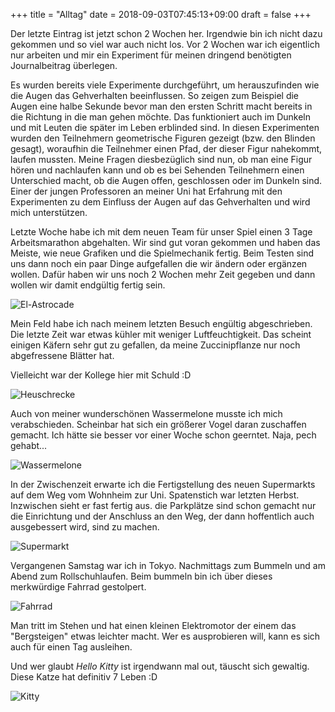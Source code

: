 +++
title = "Alltag"
date = 2018-09-03T07:45:13+09:00
draft = false
+++

Der letzte Eintrag ist jetzt schon 2 Wochen her. Irgendwie bin ich nicht dazu
gekommen und so viel war auch nicht los. Vor 2 Wochen war ich eigentlich nur
arbeiten und mir ein Experiment für meinen dringend benötigten Journalbeitrag
überlegen.

Es wurden bereits viele Experimente durchgeführt, um herauszufinden wie die
Augen das Gehverhalten beeinflussen. So zeigen zum Beispiel die Augen eine halbe
Sekunde bevor man den ersten Schritt macht bereits in die Richtung in die man
gehen möchte. Das funktioniert auch im Dunkeln und mit Leuten die später im
Leben erblinded sind. In diesen Experimenten wurden den Teilnehmern geometrische
Figuren gezeigt (bzw. den Blinden gesagt), woraufhin die Teilnehmer einen Pfad,
der dieser Figur nahekommt, laufen mussten. Meine Fragen diesbezüglich sind nun,
ob man eine Figur hören und nachlaufen kann und ob es bei Sehenden Teilnehmern
einen Unterschied macht, ob die Augen offen, geschlossen oder im Dunkeln sind.
Einer der jungen Professoren an meiner Uni hat Erfahrung mit den Experimenten zu
dem Einfluss der Augen auf das Gehverhalten und wird mich unterstützen.


Letzte Woche habe ich mit dem neuen Team für unser Spiel einen 3 Tage
Arbeitsmarathon abgehalten. Wir sind gut voran gekommen und haben das Meiste,
wie neue Grafiken und die Spielmechanik fertig. Beim Testen sind uns dann noch
ein paar Dinge aufgefallen die wir ändern oder ergänzen wollen. Dafür haben wir
uns noch 2 Wochen mehr Zeit gegeben und dann wollen wir damit endgültig fertig
sein.

![El-Astrocade](/img/2018_09_03/astrocade.jpg)

Mein Feld habe ich nach meinem letzten Besuch engültig abgeschrieben. Die letzte
Zeit war etwas kühler mit weniger Luftfeuchtigkeit. Das scheint einigen Käfern
sehr gut zu gefallen, da meine Zuccinipflanze nur noch abgefressene Blätter hat.

Vielleicht war der Kollege hier mit Schuld :D

![Heuschrecke](/img/2018_09_03/grashopper.jpg)

Auch von meiner wunderschönen Wassermelone musste ich mich verabschieden.
Scheinbar hat sich ein größerer Vogel daran zuschaffen gemacht. Ich hätte sie
besser vor einer Woche schon geerntet. Naja, pech gehabt...

![Wassermelone](/img/2018_09_03/watermelon.jpg)

In der Zwischenzeit erwarte ich die Fertigstellung des neuen Supermarkts auf dem
Weg vom Wohnheim zur Uni. Spatenstich war letzten Herbst. Inzwischen sieht er
fast fertig aus. die Parkplätze sind schon gemacht nur die Einrichtung und der
Anschluss an den Weg, der dann hoffentlich auch ausgebessert wird, sind zu machen.

![Supermarkt](/img/2018_09_03/supermarket.jpg)

Vergangenen Samstag war ich in Tokyo. Nachmittags zum Bummeln und am Abend zum
Rollschuhlaufen. Beim bummeln bin ich über dieses merkwürdige Fahrrad gestolpert.

![Fahrrad](/img/2018_09_03/bike.jpg)

Man tritt im Stehen und hat einen kleinen Elektromotor der einem das "Bergsteigen"
etwas leichter macht. Wer es ausprobieren will, kann es sich auch für einen Tag
ausleihen.

Und wer glaubt _Hello Kitty_ ist irgendwann mal out, täuscht sich gewaltig.
Diese Katze hat definitiv 7 Leben :D

![Kitty](/img/2018_09_03/kitty.jpg)

